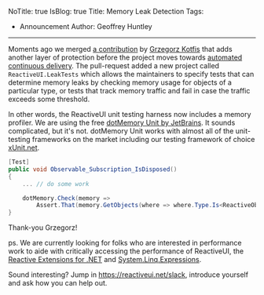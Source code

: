 NoTitle: true
IsBlog: true
Title: Memory Leak Detection
Tags: 
  - Announcement
Author: Geoffrey Huntley
---

Moments ago we merged [a contribution](https://github.com/reactiveui/ReactiveUI/pull/1527) by [Grzegorz Kotfis](https://twitter.com/gkotfis) that adds another layer of protection before the project moves towards [automated continuous delivery](https://reactiveui.net/blog/2018/05/moving-towards-vsts-and-continuous-deployment). The pull-request added a new project called `ReactiveUI.LeakTests` which allows the maintainers to specify tests that can determine memory leaks by checking memory usage for objects of a particular type, or tests that track memory traffic and fail in case the traffic exceeds some threshold. 

In other words, the ReactiveUI unit testing harness now includes a memory profiler. We are using the free [dotMemory Unit by JetBrains](https://www.jetbrains.com/help/dotmemory-unit/Introduction.html). It sounds complicated, but it's not. dotMemory Unit works with almost all of the unit-testing frameworks on the market including our testing framework of choice [xUnit.net](https://xunit.github.io/). 

```csharp
[Test]
public void Observable_Subscription_IsDisposed()
{
    ... // do some work

    dotMemory.Check(memory =>
        Assert.That(memory.GetObjects(where => where.Type.Is<ReactiveObject>()).ObjectsCount, Is.EqualTo(0)));
}
```

Thank-you Grzegorz!

ps. We are currently looking for folks who are interested in performance work to aide with critically accessing the performance of ReactiveUI, the [Reactive Extensions for .NET](https://reactiveui.net/blog/2018/05/system-reactive-has-a-new-home-on-github) and [System.Linq.Expressions](https://github.com/bartdesmet/ExpressionFutures). 

Sound interesting? Jump in https://reactiveui.net/slack, introduce yourself and ask how you can help out.
